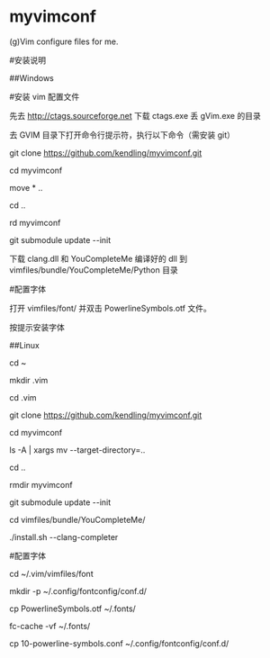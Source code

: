 myvimconf
=========

(g)Vim configure files for me.


#安装说明

##Windows

#安装 vim 配置文件

先去 http://ctags.sourceforge.net 下载 ctags.exe 丢 gVim.exe 的目录

去 GVIM 目录下打开命令行提示符，执行以下命令（需安装 git）

  git clone https://github.com/kendling/myvimconf.git

  cd myvimconf

  move * ..

  cd ..

  rd myvimconf

  git submodule update --init
  
  下载 clang.dll 和 YouCompleteMe 编译好的 dll 到 vimfiles/bundle/YouCompleteMe/Python 目录

#配置字体

  打开 vimfiles/font/ 并双击 PowerlineSymbols.otf 文件。

  按提示安装字体

##Linux

  cd ~

  mkdir .vim

  cd .vim

  git clone https://github.com/kendling/myvimconf.git

  cd myvimconf

  ls -A | xargs mv --target-directory=..

  cd ..

  rmdir myvimconf

  git submodule update --init

  cd vimfiles/bundle/YouCompleteMe/

  ./install.sh --clang-completer

#配置字体

  cd ~/.vim/vimfiles/font

  mkdir -p ~/.config/fontconfig/conf.d/

  cp PowerlineSymbols.otf ~/.fonts/

  fc-cache -vf ~/.fonts/

  cp 10-powerline-symbols.conf ~/.config/fontconfig/conf.d/
